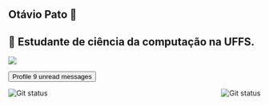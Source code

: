 ## Otávio Pato 👋

## :school_satchel: Estudante de ciência da computação na UFFS. 
<!--
**otaviopato/otaviopato** is a ✨ _special_ ✨ repository because its `README.md` (this file) appears on your GitHub profile.

Here are some ideas to get you started:

- 🔭 I’m currently working on ...
- 🌱 I’m currently learning ...
- 👯 I’m looking to collaborate on ...
- 🤔 I’m looking for help with ...
- 💬 Ask me about ...
- 📫 How to reach me: ...
- 😄 Pronouns: ...
- ⚡ Fun fact: ...
-->
<p id="contact">
  <a href="https://www.linkedin.com/in/otavio-pato/" target="_blank"><img src="https://img.shields.io/badge/linkedin%20-%230077B5.svg?&style=for-the-badge&logo=linkedin&logoColor=white"/></a>
</p>
<button type="button" class="btn btn-primary">
  Profile <span class="badge bg-secondary">9</span>
  <span class="visually-hidden">unread messages</span>
</button>


<img src="https://github-readme-stats.vercel.app/api?username=otaviopato&show_icons=true&hide_border=true&theme=dark" alt = "Git status" title="Meu status do github" style = "float: right; margin-left: 0px;" /> <img src="https://github-readme-stats.vercel.app/api/top-langs/?username=otaviopato&layout=compact&hide_border=true&theme=dark" alt = "Git status" title ="As linguagens que eu mais uso" style = "float: left; margin-right: 0px;" />

